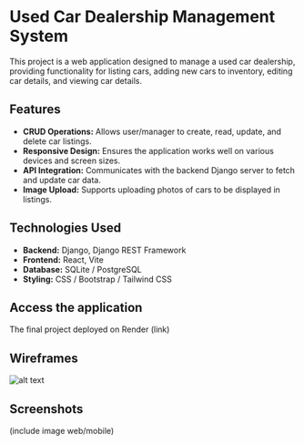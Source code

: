 # Used Car Dealership Management System

This project is a web application designed to manage a used car dealership, providing functionality for listing cars, adding new cars to inventory, editing car details, and viewing car details.

## Features

- **CRUD Operations:** Allows user/manager to create, read, update, and delete car listings.
- **Responsive Design:** Ensures the application works well on various devices and screen sizes.
- **API Integration:** Communicates with the backend Django server to fetch and update car data.
- **Image Upload:** Supports uploading photos of cars to be displayed in listings.

## Technologies Used

- **Backend:** Django, Django REST Framework
- **Frontend:** React, Vite
- **Database:** SQLite / PostgreSQL
- **Styling:** CSS / Bootstrap / Tailwind CSS

## Access the application
The final project deployed on Render (link)

## Wireframes
![alt text](prep/Wireframe.png)

## Screenshots
(include image web/mobile)

